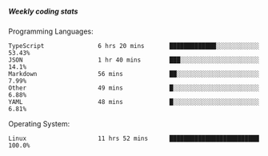 ##### Weekly coding stats
<!--START_SECTION:waka-->
Programming Languages: 
```text
TypeScript               6 hrs 20 mins       █████████████░░░░░░░░░░░░   53.43% 
JSON                     1 hr 40 mins        ███░░░░░░░░░░░░░░░░░░░░░░   14.1% 
Markdown                 56 mins             ██░░░░░░░░░░░░░░░░░░░░░░░   7.99% 
Other                    49 mins             █░░░░░░░░░░░░░░░░░░░░░░░░   6.88% 
YAML                     48 mins             █░░░░░░░░░░░░░░░░░░░░░░░░   6.81%
```
Operating System:
```text
Linux                    11 hrs 52 mins      █████████████████████████   100.0%
```
<!--END_SECTION:waka-->
